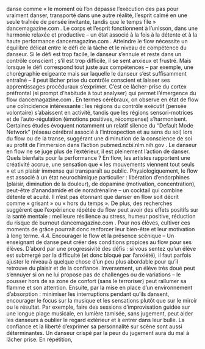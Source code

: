 danse comme « le moment où l’on dépasse l’exécution des pas pour vraiment danser, transporté dans une autre réalité, l’esprit calmé en une seule traînée de pensée invitante, tandis que le temps file » dancemagazine.com . Le corps et l’esprit fonctionnent à l’unisson, dans une harmonie relaxée et productive – un état associé à la fois à la détente et à la haute performance dancemagazine.com . Atteindre le flow nécessite un équilibre délicat entre le défi de la tâche et le niveau de compétence du danseur. Si le défi est trop facile, le danseur s’ennuie et reste dans un contrôle conscient ; s’il est trop difficile, il se sent anxieux et frustré. Mais lorsque le défi correspond tout juste aux compétences – par exemple, une chorégraphie exigeante mais sur laquelle le danseur s’est suffisamment entraîné – il peut lâcher prise du contrôle conscient et laisser ses apprentissages procéduraux s’exprimer. C’est ce lâcher-prise du cortex préfrontal (si prompt d’habitude à tout analyser) qui permet l’émergence du flow dancemagazine.com . En termes cérébraux, on observe en état de flow une coïncidence intéressante : les régions du contrôle exécutif (pensée volontaire) s’abaissent en activité, tandis que les régions sensori-motrices et de l’auto-régulation (émotions positives, récompense) s’harmonisent. Certaines études évoquent notamment un relatif silence du “Default Mode Network” (réseau cérébral associé à l’introspection et au sens du soi) lors du flow ou de la transe, suggérant une diminution de la conscience de soi au profit de l’immersion dans l’action pubmed.ncbi.nlm.nih.gov . Le danseur en flow ne se juge plus de l’extérieur, il est pleinement l’action de danser. Quels bienfaits pour la performance ? En flow, les artistes rapportent une créativité accrue, une sensation que « les mouvements viennent tout seuls » et un plaisir immense qui transparaît au public. Physiologiquement, le flow est associé à un état neurochimique particulier : libération d’endorphines (plaisir, diminution de la douleur), de dopamine (motivation, concentration), peut-être d’anandamide et de noradrénaline – un cocktail qui combine détente et acuité. Il n’est pas étonnant que danser en flow soit décrit comme « grisant » ou « hors du temps ». De plus, des recherches suggèrent que l’expérience répétée du flow peut avoir des effets positifs sur la santé mentale : meilleure résilience au stress, humeur positive, réduction du risque de burnout dancemagazine.com . Pour nos élèves, cultiver ces moments de grâce pourrait donc renforcer leur bien-être et leur motivation à long terme. 4.4. Encourager le flow et la présence scénique – Un enseignant de danse peut créer des conditions propices au flow pour ses élèves. D’abord par une progressivité des défis : si vous sentez qu’un élève est submergé par la difficulté (et donc bloqué par l’anxiété), il faut parfois ajuster le niveau à quelque chose d’un peu plus abordable pour qu’il retrouve du plaisir et de la confiance. Inversement, un élève très doué peut s’ennuyer si on ne lui propose pas de challenges ou de variations – le pousser hors de sa zone de confort (sans le terroriser) peut rallumer sa flamme et son attention. Ensuite, par la mise en place d’un environnement d’absorption : minimiser les interruptions pendant qu’ils dansent, encourager le focus sur la musique et les sensations plutôt que sur le miroir ou le résultat. Par exemple, faire des sessions d’improvisation guidée sur une longue plage musicale, en lumière tamisée, sans jugement, peut aider les danseurs à oublier le regard extérieur et à entrer dans leur bulle. La confiance et la liberté d’exprimer sa personnalité sur scène sont aussi déterminantes. Un danseur crispé par la peur du jugement aura du mal à lâcher prise. En répétition,
